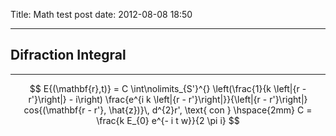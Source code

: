 Title: Math test post
date: 2012-08-08 18:50

---
## Difraction Integral
----


$$
  E{(\mathbf{r},t)} = C \int\nolimits_{S'}^{}  \left(\frac{1}{k \left|{r - r'}\right|} - i\right)   \frac{e^{i k \left|{r - r'}\right|}}{\left|{r - r'}\right|} cos{(\mathbf{r - r'}, \hat{z})}\,  d^{2}r',
\text{   con   }  \hspace{2mm}
  C =  \frac{k E_{0} e^{- i t w}}{2 \pi i}
$$